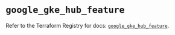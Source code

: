 # `google_gke_hub_feature`

Refer to the Terraform Registry for docs: [`google_gke_hub_feature`](https://registry.terraform.io/providers/hashicorp/google/6.48.0/docs/resources/gke_hub_feature).
